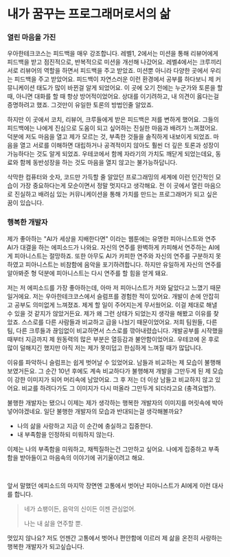 # 내가 꿈꾸는 프로그래머로서의 삶

### 열린 마음을 가진

우아한테크코스는 피드백을 매우 강조합니다. 레벨1, 2에서는 미션을 통해 리뷰어에게 피드백을 받고 점진적으로, 반복적으로 미션을 개선해 나갔어요. 레벨4에서는 크루끼리 서로 리뷰어의 역할을 하면서 피드백을 주고 받았죠. 미션뿐 아니라 다양한 곳에서 우리는 피드백을 주고 받았어요. 피드백이 자연스러운 이런 환경에서 공부를 하다보니 제 커뮤니케이션 태도가 많이 바뀐걸 알게 되었어요. 이 곳에 오기 전에는 누군가와 토론을 할 때, 아니면 대화를 할 때 항상 방어적이었어요. 상대를 이기려하고, 내 의견이 옳다는걸 증명하려고 했죠. 그것만이 유일한 토론의 방법인줄 알았죠.

하지만 이 곳에서 코치, 리뷰어, 크루들에게 받은 피드백은 저를 변하게 했어요. 그들의 피드백에는 나에게 진심으로 도움이 되고 싶어하는 진실한 마음과 배려가 느껴졌어요. 덕분에 저도 마음을 열고 제가 모르는 것, 부족한 것들을 솔직하게 내보이게 되었죠. 마음을 열고 서로를 이해하면 대립하거나 공격적이지 않아도 훨씬 더 깊은 토론과 성장이 가능하다는 것도 알게 되었죠. 우테코에서 함께 자라기의 가치도 깨닫게 되었는데요, 동료와 함께 동반성장을 하는 것도 마음을 열지 않고는 불가능하답니다.

삭막한 컴퓨터와 숫자, 코드만 가득할 줄 알았던 프로그래밍의 세계에 이런 인간적인 모습이 가장 중요하다는게 모순이면서 정말 멋지다고 생각해요. 전 이 곳에서 열린 마음으로 진실하고 배려심 있는 커뮤니케이션을 통해 가치를 만드는 프로그래머가 되고 싶은 꿈이 있습니다.

### 행복한 개발자

제가 좋아하는 "AI가 세상을 지배한다면" 이라는 웹툰에는 유명한 피아니스트와 연주 AI가 대결을 하는 에피소드가 나와요. 자신의 연주를 완벽하게 카피해서 연주하는 AI에게 피아니스트는 절망하죠. 또한 아무도 AI가 카피한 연주와 자신의 연주를 구분하지 못하였고 피아니스트는 비참함에 음악을 포기하려합니다. 하지만 유일하게 자신의 연주를 알아봐준 형 덕분에 피아니스트는 다시 연주를 할 힘을 얻게 돼요.

저는 저 에피소드를 가장 좋아하는데, 아마 저 피아니스트가 저와 닮았다고 느꼈기 때문일거에요. 저는 우아한테크코스에서 슬럼프를 경험한 적이 있어요. 개발이 손에 안잡히고 공부도 의미없게 느껴졌죠. 제게 할 일이 주어지는게 무서웠어요. 이걸 제대로 해낼 수 있을 것 같지가 않았거든요. 제가 왜 그런 상태가 되었는지 생각을 해봤고 이유를 찾았죠. 스스로를 다른 사람들과 비교하고 급을 나눴기 때문이었어요. 저희 팀원들, 다른 팀, 다른 크루들과 끊임없이 비교하면서 스스로를 깎아내렸습니다. 개발공부를 시작했을 때부터 지금까지 제 원동력의 많은 부분은 열등감과 불안함이었어요. 우테코에 온 후로 많이 덜해지긴 했지만 아직 저는 제가 못미덥고 한심하게 느껴질 때가 많답니다.

이유를 파악하니 슬럼프는 쉽게 벗어날 수 있었어요. 남들과 비교하는 제 모습이 불행해보였거든요. 그 순간 10년 후에도 계속 비교하다가 불행해져 개발을 그만두게 된 제 모습이 강한 이미지가 되어 머리속에 남았어요. 그 후 저는 더 이상 남들고 비교하지 않고 있어요. 비교를 하려다가도 그 이미지가 다시 떠올라 그만두게 되더라고요 (충격요법?).

불행한 개발자는 됐으니 이제는 제가 생각하는 행복한 개발자의 이미지를 머릿속에 박아넣어야겠네요. 일단 불행한 개발자의 모습과 반대되는걸 생각해볼까요? 

- 나의 삶을 사랑하고 지금 이 순간에 충실하고 집중한다.
- 내 부족함을 인정하되 미워하지 않는다.

이제는 나의 부족함을 미워하고, 채찍질하는건 그만하고 싶어요. 나에게 집중하고 부족함을 받아들이고 마음속의 이야기에 귀기울이려고 해요.

<br>

앞서 말했던 에피소드의 마지막 장면엔 고통에서 벗어난 피아니스트가 AI에게 이런 대사를 합니다.

> 네가 쇼팽이든, 음악의 신이든 이젠 관심없어.
>
> 나는 내 삶을 연주할 뿐.

멋있지 않나요? 저도 언젠간 고통에서 벗어나 편안함에 이르러 제 삶을 온전히 사랑하는 행복한 개발자가 되고싶습니다.
